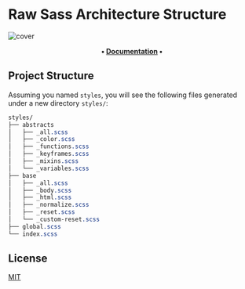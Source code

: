 # Raw Sass Architecture Structure

![cover](https://user-images.githubusercontent.com/26669259/151860551-aa7147ef-4383-444d-b1c0-0b46c475aa77.png)

<p align="center">
  <strong>
  • <a target="_blank" rel="noopener noreferrer" href="https://anilkaraabali.github.io/raw-sass-architecture-structure/">Documentation</a> •
  </strong>
</p>

## Project Structure

Assuming you named `styles`, you will see the following files generated under a new directory `styles/`:

```scss
styles/
├── abstracts
│   ├── _all.scss
│   ├── _color.scss
│   ├── _functions.scss
│   ├── _keyframes.scss
│   ├── _mixins.scss
│   └── _variables.scss
├── base
│   ├── _all.scss
│   ├── _body.scss
│   ├── _html.scss
│   ├── _normalize.scss
│   ├── _reset.scss
│   └── _custom-reset.scss
├── global.scss
└── index.scss
```

## License

[MIT](LICENSE)
